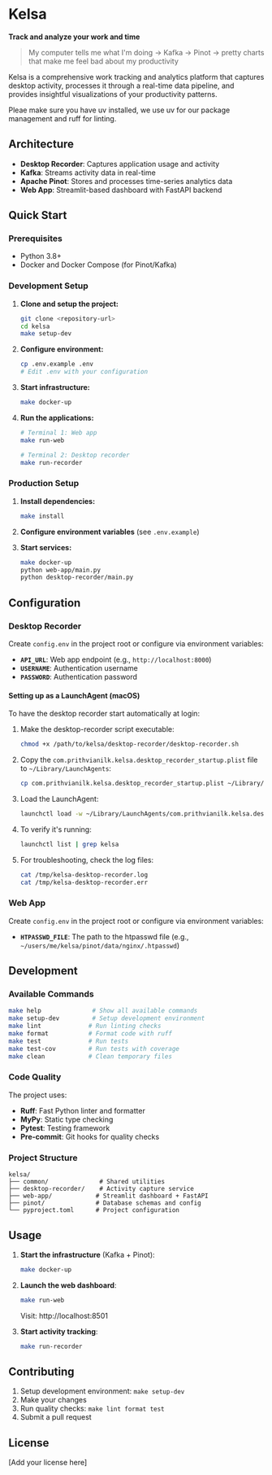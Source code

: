 # Kelsa

**Track and analyze your work and time**

> My computer tells me what I'm doing → Kafka → Pinot → pretty charts that make me feel bad about my productivity

Kelsa is a comprehensive work tracking and analytics platform that captures desktop activity, processes it through a real-time data pipeline, and provides insightful visualizations of your productivity patterns.

Pleae make sure you have uv installed, we use uv for our package management and ruff for linting.

## Architecture

- **Desktop Recorder**: Captures application usage and activity
- **Kafka**: Streams activity data in real-time
- **Apache Pinot**: Stores and processes time-series analytics data
- **Web App**: Streamlit-based dashboard with FastAPI backend

## Quick Start

### Prerequisites

- Python 3.8+
- Docker and Docker Compose (for Pinot/Kafka)

### Development Setup

1. **Clone and setup the project:**

   ```bash
   git clone <repository-url>
   cd kelsa
   make setup-dev
   ```

2. **Configure environment:**

   ```bash
   cp .env.example .env
   # Edit .env with your configuration
   ```

3. **Start infrastructure:**

   ```bash
   make docker-up
   ```

4. **Run the applications:**

   ```bash
   # Terminal 1: Web app
   make run-web

   # Terminal 2: Desktop recorder
   make run-recorder
   ```

### Production Setup

1. **Install dependencies:**

   ```bash
   make install
   ```

2. **Configure environment variables** (see `.env.example`)

3. **Start services:**
   ```bash
   make docker-up
   python web-app/main.py
   python desktop-recorder/main.py
   ```

## Configuration

### Desktop Recorder

Create `config.env` in the project root or configure via environment variables:

- **`API_URL`**: Web app endpoint (e.g., `http://localhost:8000`)
- **`USERNAME`**: Authentication username
- **`PASSWORD`**: Authentication password

#### Setting up as a LaunchAgent (macOS)

To have the desktop recorder start automatically at login:

1. Make the desktop-recorder script executable:
   ```bash
   chmod +x /path/to/kelsa/desktop-recorder/desktop-recorder.sh
   ```

2. Copy the `com.prithvianilk.kelsa.desktop_recorder_startup.plist` file to `~/Library/LaunchAgents`:
   ```bash
   cp com.prithvianilk.kelsa.desktop_recorder_startup.plist ~/Library/LaunchAgents/
   ```

3. Load the LaunchAgent:
   ```bash
   launchctl load -w ~/Library/LaunchAgents/com.prithvianilk.kelsa.desktop_recorder_startup.plist
   ```

4. To verify it's running:
   ```bash
   launchctl list | grep kelsa
   ```

5. For troubleshooting, check the log files:
   ```bash
   cat /tmp/kelsa-desktop-recorder.log
   cat /tmp/kelsa-desktop-recorder.err
   ```

### Web App

Create `config.env` in the project root or configure via environment variables:

- **`HTPASSWD_FILE`**: The path to the htpasswd file (e.g., `~/users/me/kelsa/pinot/data/nginx/.htpasswd`)

## Development

### Available Commands

```bash
make help              # Show all available commands
make setup-dev         # Setup development environment
make lint             # Run linting checks
make format           # Format code with ruff
make test             # Run tests
make test-cov         # Run tests with coverage
make clean            # Clean temporary files
```

### Code Quality

The project uses:

- **Ruff**: Fast Python linter and formatter
- **MyPy**: Static type checking
- **Pytest**: Testing framework
- **Pre-commit**: Git hooks for quality checks

### Project Structure

```
kelsa/
├── common/              # Shared utilities
├── desktop-recorder/    # Activity capture service
├── web-app/            # Streamlit dashboard + FastAPI
├── pinot/              # Database schemas and config
└── pyproject.toml      # Project configuration
```

## Usage

1. **Start the infrastructure** (Kafka + Pinot):

   ```bash
   make docker-up
   ```

2. **Launch the web dashboard**:

   ```bash
   make run-web
   ```

   Visit: http://localhost:8501

3. **Start activity tracking**:
   ```bash
   make run-recorder
   ```

## Contributing

1. Setup development environment: `make setup-dev`
2. Make your changes
3. Run quality checks: `make lint format test`
4. Submit a pull request

## License

[Add your license here]
